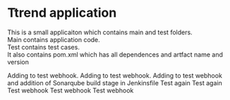 # Ttrend application

This is a small applicaiton which contains main and test folders.  
Main contains application code.  
Test contains test cases.  
It also contains pom.xml which has all dependences and artfact name and version

Adding to test webhook.
Adding to test webhook.
Adding to test webhook and addition of Sonarqube build stage in Jenkinsfile
Test again
Test again
Test webhook
Test webhook
Test webhook

